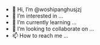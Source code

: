 - 👋 Hi, I’m @woshipanghusjzj
- 👀 I’m interested in ...
- 🌱 I’m currently learning ...
- 💞️ I’m looking to collaborate on ...
- 📫 How to reach me ...

<!---
woshipanghusjzj/woshipanghusjzj is a ✨ special ✨ repository because its `README.md` (this file) appears on your GitHub profile.
You can click the Preview link to take a look at your changes.
--->
